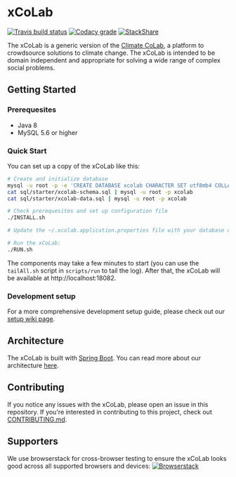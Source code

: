 # xCoLab

[![Travis build status](https://img.shields.io/travis/CCI-MIT/XCoLab.svg)](https://travis-ci.org/CCI-MIT/XCoLab)
[![Codacy grade](https://img.shields.io/codacy/grade/c642c48510b04fda9fd2782d92f044cd/master.svg)](https://www.codacy.com/app/MIT-CCI/XCoLab?utm_source=github.com&utm_medium=referral&utm_content=CCI-MIT/XCoLab&utm_campaign=Badge_Grade)
[![StackShare](https://img.shields.io/badge/tech-stack-0690fa.svg)](https://stackshare.io/climate-colab/climate-colab)

The xCoLab is a generic version of the [Climate CoLab](https://climatecolab.org), a platform to crowdsource solutions to climate change.  The xCoLab is intended to be domain independent and appropriate for solving a wide range of complex social problems.

## Getting Started

### Prerequesites

* Java 8
* MySQL 5.6 or higher

### Quick Start

You can set up a copy of the xCoLab like this:

```bash
# Create and initialize database
mysql -u root -p -e 'CREATE DATABASE xcolab CHARACTER SET utf8mb4 COLLATE utf8mb4_unicode_ci;'
cat sql/starter/xcolab-schema.sql | mysql -u root -p xcolab
cat sql/starter/xcolab-data.sql | mysql -u root -p xcolab

# Check prerequesites and set up configuration file
./INSTALL.sh

# Update the ~/.xcolab.application.properties file with your database credentials

# Run the xCoLab:
./RUN.sh
```

The components may take a few minutes to start (you can use the `tailAll.sh` script in `scripts/run` to tail the log). After that, the xCoLab will be available at http://localhost:18082.

### Development setup

For a more comprehensive development setup guide, please check out our [setup wiki page](https://github.com/CCI-MIT/XCoLab/wiki/Development-Environment-Setup).

## Architecture

The xCoLab is built with [Spring Boot](https://github.com/spring-projects/spring-boot).
You can read more about our architecture [here](https://github.com/CCI-MIT/XCoLab/wiki/XCoLab-Architecture).

## Contributing

If you notice any issues with the xCoLab, please open an issue in this repository.
If you're interested in contributing to this project, check out [CONTRIBUTING.md](https://github.com/CCI-MIT/XCoLab/blob/master/CONTRIBUTING.md).

## Supporters

We use browserstack for cross-browser testing to ensure the xCoLab looks good across all supported browsers and devices:
[![Browserstack](https://p14.zdusercontent.com/attachment/1015988/HM1p8UVlknjX4qselq9X3PeFq?token=eyJhbGciOiJkaXIiLCJlbmMiOiJBMTI4Q0JDLUhTMjU2In0..cu6DQzoAj0QVYFBeA6evsQ.IdvvylQZiSAV0AZqnnvksOG2G72SFCzFiP8rxwiTHR2kxDcvIZKjhFMnnYh4zLRgEn8vqHa9OpUxcEqv148QNSeRXyS8dsLvXbM48FijM7VTG-cdA8OgxNK2ful5NcH3uWpXEjs0D_2aKbACcXW-raSHZiU87IoUYsNhXbuyGQ4azJXaSox9RfH46-0WFv8ZLb70PYWXIxKRv5yET-_11cjhsE8sITzakVBnQ0SxT-LXN2q4WJsX9sTHqUgu2KTAI7sRu34qAcc9VUGV0-WFpRIPlHUUPavGqDygaqLXAJM.I4GWWPtlv4PIrYDKZQHYiA)](http://browserstack.com/)
